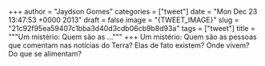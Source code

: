 
+++
author = "Jaydson Gomes"
categories = ["tweet"]
date = "Mon Dec 23 13:47:53 +0000 2013"
draft = false
image = "{TWEET_IMAGE}"
slug = "21c92f95ea59407c1bba3d40d3cdb06cb9b8d93a"
tags = ["tweet"]
title = """Um mistério: Quem são as ..."""
+++
Um mistério: Quem são as pessoas que comentam nas notícias do Terra? Elas de fato existem? Onde vivem? Do que se alimentam?
